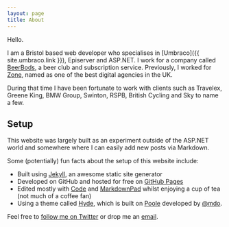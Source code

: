 ```yaml
---
layout: page
title: About
---
```


Hello.

I am a Bristol based web developer who specialises in [Umbraco]({{ site.umbraco.link }}), Episerver and ASP.NET. I work for a company called [BeerBods](https://beerbods.co.uk/), a beer club and subscription service. Previously, I worked for [Zone](https://www.zonedigital.com/uk/), named as one of the best digital agencies in the UK. 

During that time I have been fortunate to work with clients such as Travelex, Greene King, BMW Group, Swinton, RSPB, British Cycling and Sky to name a few.

## Setup

This website was largely built as an experiment outside of the ASP.NET world and somewhere where I can easily add new posts via Markdown.

Some (potentially) fun facts about the setup of this website include:

* Built using [Jekyll](http://jekyllrb.com), an awesome static site generator
* Developed on GitHub and hosted for free on [GitHub Pages](https://pages.github.com)
* Edited mostly with [Code](https://code.visualstudio.com/) and [MarkdownPad](http://markdownpad.com/) whilst enjoying a cup of tea (not much of a coffee fan)
* Using a theme called [Hyde](http://hyde.getpoole.com), which is built on [Poole](https://github.com/poole) developed by [@mdo](https://twitter.com/mdo).

Feel free to [follow me on Twitter](https://twitter.com/mozzy16) or drop me an [email](mailto:hello@tcmorris.net).
